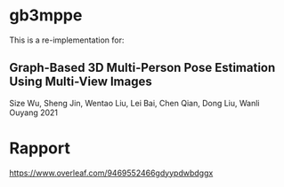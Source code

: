 # gb3mppe

This is a re-implementation for:

## Graph-Based 3D Multi-Person Pose Estimation Using Multi-View Images
Size Wu, Sheng Jin, Wentao Liu, Lei Bai, Chen Qian, Dong Liu, Wanli Ouyang
2021

# Rapport
https://www.overleaf.com/9469552466gdyypdwbdggx

